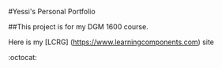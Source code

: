 #Yessi's Personal Portfolio

##This project is for my DGM 1600 course.

Here is my [LCRG] (https://www.learningcomponents.com) site

:octocat: